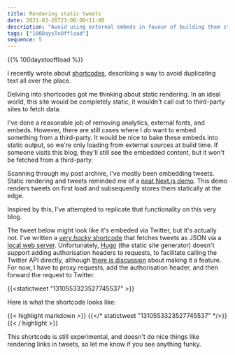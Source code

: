 ```yaml
---
title: Rendering static tweets
date: 2021-03-26T23:00:00+11:00
description: "Avoid using external embeds in favour of building them statically and rendering them as HTML."
tags: ["100DaysToOffload"]
sequence: 5
---
```


{{% 100daystooffload %}}

I recently wrote about [shortcodes](/post/custom-hugo-shortcodes), describing a way to avoid duplicating text all over the place.

Delving into shortcodes got me thinking about static rendering. In an ideal world, this site would be completely static, it wouldn't call out to third-party sites to fetch data. 

I've done a reasonable job of removing analytics, external fonts, and embeds. However, there are still cases where I _do_ want to embed something from a third-party. It would be nice to bake these embeds into static output, so we're only loading from external sources at build time. If someone visits this blog, they'll still see the embedded content, but it won't be fetched from a third-party.

Scanning through my post archive, I've mostly been embedding tweets. Static rendering and tweets reminded me of a [neat Next.js demo](https://static-tweet.vercel.app). This demo renders tweets on first load and subsequently stores them statically at the edge.

Inspired by this, I've attempted to replicate that functionality on this very blog.

The tweet below might look like it's embeded via Twitter, but it's actually not. I've written a [_very hacky_ shortcode](https://github.com/hugomd/blog/blob/4c9554dda22e612dc511ce69ced3cc0006d541d9/layouts/shortcodes/statictweet.html) that fetches tweets as JSON via a [local web server](https://github.com/hugomd/blog/blob/4c9554dda22e612dc511ce69ced3cc0006d541d9/twitter-proxy/index.js). Unfortunately, [Hugo](https://gohugo.io) (the static site generator) doesn't support adding authorisation headers to requests, to facilitate calling the Twitter API directly, although [there is discussion](https://github.com/gohugoio/hugo/issues/5617#issuecomment-801767375) about making it a feature. For now, I have to proxy requests, add the authorisation header, and then forward the request to Twitter.

{{<statictweet "1310553323527745537" >}}

Here is what the shortcode looks like:

{{< highlight markdown >}}
{{</* statictweet "1310553323527745537" */>}}
{{< / highlight >}}

This shortcode is still experimental, and doesn't do nice things like rendering links in tweets, so let me know if you see anything funky.
